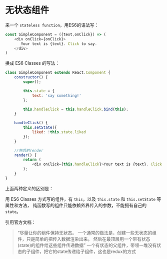 无状态组件
===

来一个 `stateless function`，用ES6的语法写：
```js
const SimpleComponent = ({text,onClick}) => (
    <div onClick={onClick}>
       Your text is {text}. Click to say.
    </div>
)
```

换成 ES6 Classes 的写法：
```js
class SimpleComponent extends React.Component {
    constructor() {
        super();

        this.state = {
            text: 'say something!'
        };

        this.handleClick = this.handleClick.bind(this);
    }

    handleClick() {
        this.setState({
            liked: !this.state.liked
        });
    }

    //熟悉的render
    render() {
        return (
            <div onClick={this.handleClick}>Your text is {text}. Click to say.</div>
        );
    }
}
```

上面两种定义的区别是：

用 ES6 Classes 方式写的组件，有 `this`，以及 `this.state` 和 `this.setState` 等属性和方法， 
纯函数写的组件只能依赖外界传入的参数，不能拥有自己的 `state`。

引用官方文档：

> “尽量让你的组件保持无状态。 
> 一个通常的做法是，创建一些无状态的组件，只是简单的把传入数据渲染出来。 
> 然后在最顶层用一个带有状态(state)的组件给这些组件传递数据”
> 一个有状态的父组件，带领一堆没有状态的子组件，把它的state传递给子组件，这也是redux的方式